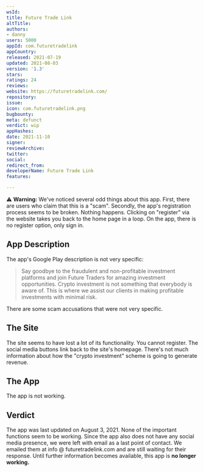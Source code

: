 ```yaml
---
wsId: 
title: Future Trade Link
altTitle: 
authors:
- danny
users: 5000
appId: com.futuretradelink
appCountry: 
released: 2021-07-19
updated: 2021-08-03
version: '1.3'
stars: 
ratings: 24
reviews: 
website: https://futuretradelink.com/
repository: 
issue: 
icon: com.futuretradelink.png
bugbounty: 
meta: defunct
verdict: wip
appHashes: 
date: 2021-11-10
signer: 
reviewArchive: 
twitter: 
social: 
redirect_from: 
developerName: Future Trade Link
features: 

---
```


⚠️ **Warning:** We've noticed several odd things about this app. First, there are users who claim that this is a "scam". Secondly, the app's registration process seems to be broken. Nothing happens. Clicking on "register" via the website takes you back to the home page in a loop. On the app, there is no register option, only sign in.

## App Description

The app's Google Play description is not very specific:

> Say goodbye to the fraudulent and non-profitable investment platforms and join Future Traders for amazing investment opportunities. Crypto investment is not something that everybody is aware of. This is where we assist our clients in making profitable investments with minimal risk.

There are some scam accusations that were not very specific.

## The Site

The site seems to have lost a lot of its functionality. You cannot register. The social media buttons link back to the site's homepage. There's not much information about how the "crypto investment" scheme is going to generate revenue.

## The App

The app is not working.

## Verdict

The app was last updated on August 3, 2021. None of the important functions seem to be working. Since the app also does not have any social media presence, we were left with email as a last point of contact. We emailed them at info @ futuretradelink.com and are still waiting for their response. Until further information becomes available, this app is **no longer working.**
